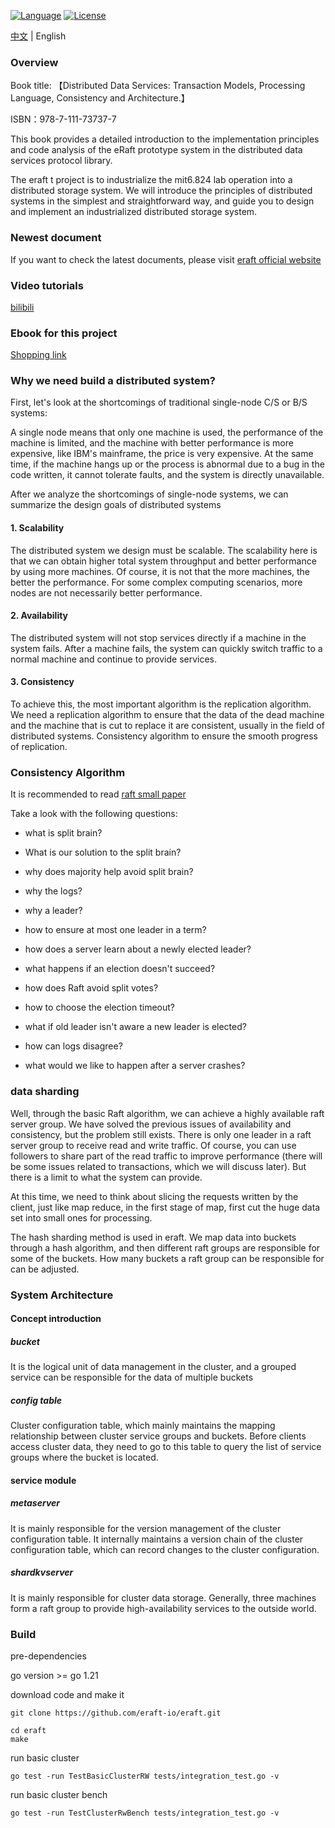 [![Language](https://img.shields.io/badge/Language-Go-blue.svg)](https://golang.org/)
[![License](https://img.shields.io/badge/license-MIT-green)](https://opensource.org/licenses/MIT)

[中文](README.md) | English

### Overview

Book title: 【Distributed Data Services: Transaction Models, Processing Language, Consistency and Architecture.】

ISBN：978-7-111-73737-7

This book provides a detailed introduction to the implementation principles and code analysis of the eRaft prototype
system in the distributed data services protocol library.

The eraft t project is to industrialize the mit6.824 lab operation into a distributed storage system. We will introduce
the principles of distributed systems in the simplest and straightforward way, and guide you to design and implement an
industrialized distributed storage system.

### Newest document

If you want to check the latest documents, please visit [eraft official website](https://eraft.cn)

### Video tutorials

[bilibili](https://space.bilibili.com/389476201/channel/collectiondetail?sid=481263&spm_id_from=333.788.0.0)

### Ebook for this project

[Shopping link](https://3.cn/1W-jAWMR)

### Why we need build a distributed system?

First, let's look at the shortcomings of traditional single-node C/S or B/S systems:

A single node means that only one machine is used, the performance of the machine is limited, and the machine with
better performance is more expensive, like IBM's mainframe, the price is very expensive. At the same time, if the
machine hangs up or the process is abnormal due to a bug in the code written, it cannot tolerate faults, and the system
is directly unavailable.

After we analyze the shortcomings of single-node systems, we can summarize the design goals of distributed systems

#### 1. Scalability

The distributed system we design must be scalable. The scalability here is that we can obtain higher total system
throughput and better performance by using more machines. Of course, it is not that the more machines, the better the
performance. For some complex computing scenarios, more nodes are not necessarily better performance.

#### 2. Availability

The distributed system will not stop services directly if a machine in the system fails. After a machine fails, the
system can quickly switch traffic to a normal machine and continue to provide services.

#### 3. Consistency

To achieve this, the most important algorithm is the replication algorithm. We need a replication algorithm to ensure
that the data of the dead machine and the machine that is cut to replace it are consistent, usually in the field of
distributed systems. Consistency algorithm to ensure the smooth progress of replication.

### Consistency Algorithm

It is recommended to read [raft small paper](https://raft.github.io/raft.pdf)

Take a look with the following questions:

- what is split brain?

- What is our solution to the split brain?

- why does majority help avoid split brain?

- why the logs?

- why a leader?

- how to ensure at most one leader in a term?

- how does a server learn about a newly elected leader?

- what happens if an election doesn't succeed?

- how does Raft avoid split votes?

- how to choose the election timeout?

- what if old leader isn't aware a new leader is elected?

- how can logs disagree?

- what would we like to happen after a server crashes?

### data sharding

Well, through the basic Raft algorithm, we can achieve a highly available raft server group. We have solved the previous
issues of availability and consistency, but the problem still exists. There is only one leader in a raft server group to
receive read and write traffic. Of course, you can use followers to share part of the read traffic to improve
performance (there will be some issues related to transactions, which we will discuss later). But there is a limit to
what the system can provide.

At this time, we need to think about slicing the requests written by the client, just like map reduce, in the first
stage of map, first cut the huge data set into small ones for processing.

The hash sharding method is used in eraft. We map data into buckets through a hash algorithm, and then different raft
groups are responsible for some of the buckets. How many buckets a raft group can be responsible for can be adjusted.

### System Architecture

#### Concept introduction

##### bucket

It is the logical unit of data management in the cluster, and a grouped service can be responsible for the data of
multiple buckets

##### config table

Cluster configuration table, which mainly maintains the mapping relationship between cluster service groups and buckets.
Before clients access cluster data, they need to go to this table to query the list of service groups where the bucket
is located.

#### service module

##### metaserver

It is mainly responsible for the version management of the cluster configuration table. It internally maintains a
version chain of the cluster configuration table, which can record changes to the cluster configuration.

##### shardkvserver

It is mainly responsible for cluster data storage. Generally, three machines form a raft group to provide
high-availability services to the outside world.

### Build

pre-dependencies

go version >= go 1.21

download code and make it

```
git clone https://github.com/eraft-io/eraft.git

cd eraft
make
```

run basic cluster

```
go test -run TestBasicClusterRW tests/integration_test.go -v
```

run basic cluster bench

```
go test -run TestClusterRwBench tests/integration_test.go -v
```
